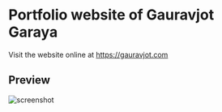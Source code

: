 # Portfolio website of Gauravjot Garaya

Visit the website online at https://gauravjot.com

## Preview

![screenshot](https://firebasestorage.googleapis.com/v0/b/gauravjot-c93aa.appspot.com/o/Capture.JPG?alt=media&token=c30c53b2-d138-4def-8eae-75445469e64d)